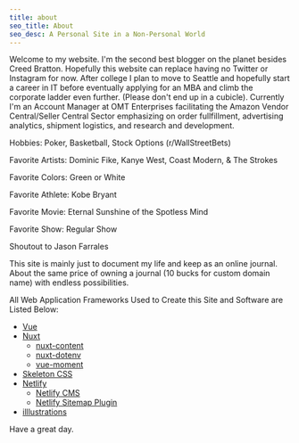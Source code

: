 ```yaml
---
title: about
seo_title: About
seo_desc: A Personal Site in a Non-Personal World
---
```


Welcome to my website. I'm the second best blogger on the planet besides Creed Bratton. Hopefully this website can replace having no Twitter or Instagram for now. After college I plan to move to Seattle and hopefully start a career in IT before eventually applying for an MBA and climb the corporate ladder even further. (Please don't end up in a cubicle). Currently I'm an Account Manager at OMT Enterprises facilitating the Amazon Vendor Central/Seller Central Sector emphasizing on order fullfillment, advertising analytics, shipment logistics, and research and development. 

  Hobbies: Poker, Basketball, Stock Options (r/WallStreetBets)
  
  Favorite Artists: Dominic Fike, Kanye West, Coast Modern, & The Strokes
 
  Favorite Colors: Green or White
  
  Favorite Athlete: Kobe Bryant
  
  Favorite Movie: Eternal Sunshine of the Spotless Mind
  
  Favorite Show: Regular Show
  
  Shoutout to Jason Farrales
 
This site is mainly just to document my life and keep as an online journal. About the same price of owning a journal (10 bucks for custom domain name) with endless possibilities.

All Web Application Frameworks Used to Create this Site and Software are Listed Below:


- [Vue](https://vuejs.org/)
- [Nuxt](https://nuxtjs.org/)
    - [nuxt-content](https://content.nuxtjs.org/)
    - [nuxt-dotenv](https://github.com/nuxt-community/dotenv-module)
    - [vue-moment](https://github.com/brockpetrie/vue-moment)
- [Skeleton CSS](http://getskeleton.com/)
- [Netlify](https://www.netlify.com/)
    - [Netlify CMS](https://www.netlifycms.org/)
    - [Netlify Sitemap Plugin](https://github.com/netlify-labs/netlify-plugin-sitemap)
- [illlustrations](https://illlustrations.co/)

Have a great day.

